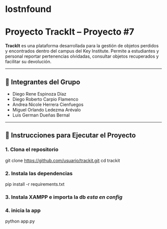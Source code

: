 # lostnfound

# Proyecto TrackIt – Proyecto #7

**TrackIt** es una plataforma desarrollada para la gestión de objetos perdidos y encontrados dentro del campus del Key Institute. Permite a estudiantes y personal reportar pertenencias olvidadas, consultar objetos recuperados y facilitar su devolución.

---

## 👥 Integrantes del Grupo

- Diego Rene Espinoza Díaz  
- Diego Roberto Carpio Flamenco  
- Andrea Nicole Herrera Cienfuegos  
- Miguel Orlando Ledezma Arévalo  
- Luis German Dueñas Bernal  

---

## 🚀 Instrucciones para Ejecutar el Proyecto

### 1. Clona el repositorio
git clone https://github.com/usuario/trackit.git
cd trackit

### 2. Instala las dependencias
pip install -r requirements.txt

### 3. Instala XAMPP e importa la db *esta en config* 

### 4. inicia la app
python app.py
